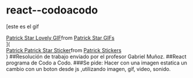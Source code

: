 # react--codoacodo
[este es el gif<div class="tenor-gif-embed" data-postid="8795789" data-share-method="host" data-aspect-ratio="1.77778" data-width="100%"><a href="https://tenor.com/view/patrick-star-lovely-im-in-love-love-nice-gif-8795789">Patrick Star Lovely GIF</a>from <a href="https://tenor.com/search/patrick+star-gifs">Patrick Star GIFs</a></div> ](<div class="tenor-gif-embed" data-postid="26969077" data-share-method="host" data-aspect-ratio="1" data-width="100%"><a href="https://tenor.com/view/patrick-patrick-star-dancing-patrick-dancing-patrick-star-dancing-gif-26969077">Patrick Patrick Star Sticker</a>from <a href="https://tenor.com/search/patrick-stickers">Patrick Stickers</a></div> <script type="text/javascript" async src="https://tenor.com/embed.js"></script>)
##Resolución de trabajo enviado por el profesor Gabriel Muñoz.
##React programa de Codo a Codo.
###Se pide: Hacer con una imagen estatica un cambio con un boton desde js ,utilizando imagen, gif, video, sonido.
